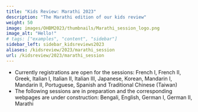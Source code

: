 ```yaml
---
title: "Kids Review: Marathi 2023"
description: "The Marathi edition of our kids review"
weight: 50
image: images/OHBM2023/thumbnails/Marathi_session_logo.png
image_alt: "Hello!"
# tags: ["examples", "content", "sidebar"]
sidebar_left: sidebar_kidsreviews2023
aliases: /kidsreview/2023/marathi_session
url: /kidsreview/2023/marathi_session
---
```



* Currently registrations are open for the sessions: French I, French II, Greek, Italian I, Italian II, Italian III, Japanese, Korean, Mandarin I, Mandarin II, Portuguese, Spanish and Traditional Chinese (Taiwan)
* The following sessions are in preparation and the corresponding webpages are under construction: Bengali, English, German I, German II, Marathi


<!-- ## Presenters and organizers
1. Name 1 ![Example image](/images/image.png)
2. Name 2 ![Example image](/images/image.png)
3. Name 3 ![Example image](/images/image.png)
-->

<!-- ## Message from organizers
Message here
-->

<!-- Youtube link, example https://www.youtube.com/watch?v=w7Ft2ymGmfc
{{< youtube w7Ft2ymGmfc >}}
-->
